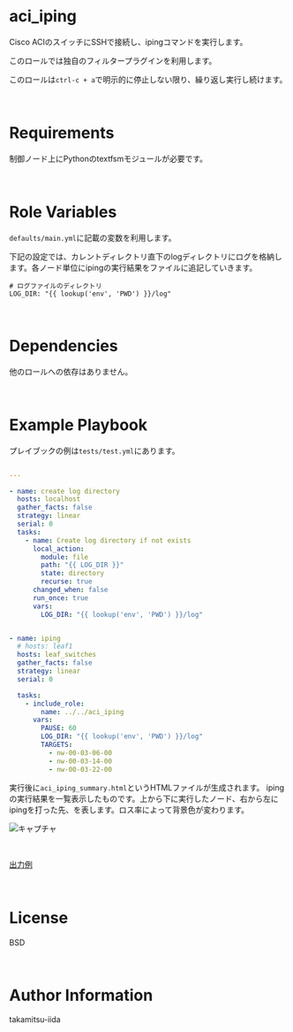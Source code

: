 # aci_iping

Cisco ACIのスイッチにSSHで接続し、ipingコマンドを実行します。

このロールでは独自のフィルタープラグインを利用します。


このロールは`ctrl-c + a`で明示的に停止しない限り、繰り返し実行し続けます。

<br>

# Requirements

制御ノード上にPythonのtextfsmモジュールが必要です。

<br>

# Role Variables

`defaults/main.yml`に記載の変数を利用します。

下記の設定では、カレントディレクトリ直下のlogディレクトリにログを格納します。各ノード単位にipingの実行結果をファイルに追記していきます。

```
# ログファイルのディレクトリ
LOG_DIR: "{{ lookup('env', 'PWD') }}/log"
```

<br>

# Dependencies

他のロールへの依存はありません。

<br>

# Example Playbook

プレイブックの例は`tests/test.yml`にあります。

```yml

---

- name: create log directory
  hosts: localhost
  gather_facts: false
  strategy: linear
  serial: 0
  tasks:
    - name: Create log directory if not exists
      local_action:
        module: file
        path: "{{ LOG_DIR }}"
        state: directory
        recurse: true
      changed_when: false
      run_once: true
      vars:
        LOG_DIR: "{{ lookup('env', 'PWD') }}/log"


- name: iping
  # hosts: leaf1
  hosts: leaf_switches
  gather_facts: false
  strategy: linear
  serial: 0

  tasks:
    - include_role:
        name: ../../aci_iping
      vars:
        PAUSE: 60
        LOG_DIR: "{{ lookup('env', 'PWD') }}/log"
        TARGETS:
          - nw-00-03-06-00
          - nw-00-03-14-00
          - nw-00-03-22-00
```

実行後に`aci_iping_summary.html`というHTMLファイルが生成されます。
ipingの実行結果を一覧表示したものです。上から下に実行したノード、右から左にipingを打った先、を表します。ロス率によって背景色が変わります。

![キャプチャ](https://user-images.githubusercontent.com/21165341/125151152-0ae86d00-e180-11eb-8c19-77562c1780f5.PNG)

<br>

[出力例](https://takamitsu-iida.github.io/ansible-on-wsl/aci_iping.html)

<br>

# License

BSD

<br>

# Author Information

takamitsu-iida